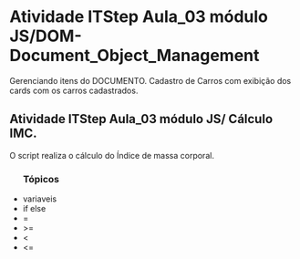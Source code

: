 # Atividade ITStep Aula_03 módulo JS/DOM-Document_Object_Management
Gerenciando itens do DOCUMENTO. Cadastro de Carros com exibição dos cards com os carros cadastrados.

<h2> Atividade ITStep Aula_03 módulo JS/ Cálculo IMC.</h2>

<p>O script realiza o cálculo do Índice de massa corporal.</p>


<ul><h3>Tópicos</h3>
<li>variaveis</li>
<li>if else</li>
<li>=</li>
<li>>=</li>
<li><</li>
<li><=</li>
</ul>

